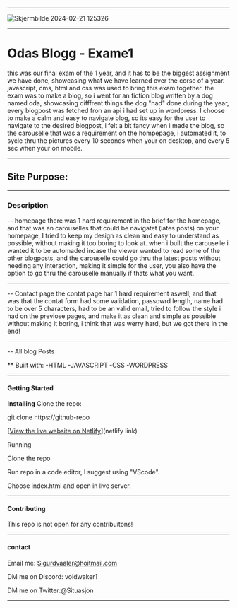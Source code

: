 - - -
![Skjermbilde 2024-02-21 125326](https://github.com/Noroff-FEU-Assignments/project-exam-1-Voidwaker/assets/128046262/c270d3ea-1063-42c1-93dc-59188f0959e8)
_ _ _
# Odas Blogg - Exame1
this was our final exam of the 1 year, and it has to be the biggest assignment we have done, showcasing what we have learned over the corse of a year. javascript, cms, html and css was used to bring this exam together.
the exam was to make a blog, so i went for an fiction blog written by a dog named oda, showcasing difffrent things the dog "had" done during the year, every blogpost was fetched fron an api i had set up in wordpress.
I choose to make a calm and easy to navigate blog, so its easy for the user to navigate to the desired blogpost, i felt a bit fancy when i made the blog, so the carouselle that was a requirement on the hompepage, i automated it, to sycle thru the pictures every 10 seconds when your on desktop, and every 5 sec when your on mobile.
_ _ _
## Site Purpose:
_ _ _
### Description
-- homepage
there was 1 hard requirement in the brief for the homepage, and that was an carouselles that could be navigatet (lates posts) on your homepage, I tried to keep my design as clean and easy to understand as possible, without making it too boring to look at. when i built the carouselle i wanted it to be automaded incase the viewer wanted to read some of the other blogposts, and the carouselle could go thru the latest posts without needing any interaction, making it simple for the user, you also have the option to go thru the carouselle manually if thats what you want. 
_ _ _
-- Contact page
the contat page har 1 hard requirement aswell, and that was that the contat form had some validation, passowrd length, name had to be over 5 characters, had to be an valid email, tried to follow the style i had on the previose pages, and make it as clean and simple as possible without making it boring, i think that was werry hard, but we got there in the end!
_ _ _
-- All blog Posts


** Built with:
-HTML
-JAVASCRIPT
-CSS
-WORDPRESS
_ _ _ 

#### Getting Started
**Installing**
Clone the repo:

git clone https://github-repo

[[View the live website on Netlify](https://poetic-puffpuff-7681b8.netlify.app)](netlify link)

Running

Clone the repo

Run repo in a code editor, I suggest using "VScode".

Choose index.html and open in live server.
_ _ _

#### Contributing
This repo is not open for any contribuitons!
_ _ _
#### contact
Email me: Sigurdvaaler@hoitmail.com

DM me on Discord: voidwaker1

DM me on Twitter:@Situasjon

_ _ _






